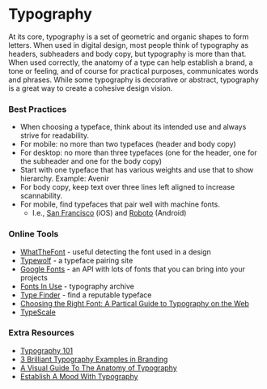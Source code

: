 # Typography
At its core, typography is a set of geometric and organic shapes to form letters. When used in digital design, most people think of typography as headers, subheaders and body copy, but typography is more than that. When used correctly, the anatomy of a type can help establish a brand, a tone or feeling, and of course for practical purposes, communicates words and phrases. While some typography is decorative or abstract, typography is a great way to create a cohesive design vision.

### Best Practices 
* When choosing a typeface, think about its intended use and always strive for readability. 
* For mobile: no more than two typefaces (header and body copy)
* For desktop: no more than three typefaces (one for the header, one for the subheader and one for the body copy)
* Start with one typeface that has various weights and use that to show hierarchy.
	Example: Avenir
* For body copy, keep text over three lines left aligned to increase scannability. 
* For mobile, find typefaces that pair well with machine fonts. 
    * I.e., [San Francisco](https://developer.apple.com/fonts/) (iOS) and [Roboto](https://fonts.google.com/specimen/Roboto) (Android)

### Online Tools 
* [WhatTheFont](https://www.myfonts.com/WhatTheFont/) - useful detecting the font used in a design
* [Typewolf](https://www.typewolf.com/) - a typeface pairing site 
* [Google Fonts](https://fonts.google.com/) - an API with lots of fonts that you can bring into your projects
* [Fonts In Use](https://fontsinuse.com/) - typography archive
* [Type Finder](http://www.type-finder.com/) - find a reputable typeface
* [Choosing the Right Font: A Partical Guide to Typography on the Web](https://webdesign.tutsplus.com/articles/choosing-the-right-font-a-practical-guide-to-typography-on-the-web--webdesign-15)
* [TypeScale](http://type-scale.com/)

### Extra Resources 
* [Typography 101](http://www.coolnerdsmarketing.com/cnm-blog/typography-101/)
* [3 Brilliant Typography Examples in Branding](https://parisleaf.com/blog/3-brilliant-typography-examples-branding)
* [A Visual Guide To The Anatomy of Typography](https://blog.visme.co/type-anatomy/)
* [Establish A Mood With Typography](https://tympanus.net/codrops/2012/02/19/establish-a-mood-with-typography/) 
 
